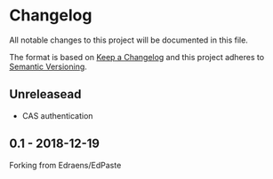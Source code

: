 # Changelog
All notable changes to this project will be documented in this file.

The format is based on [Keep a Changelog](http://keepachangelog.com/en/1.0.0/)
and this project adheres to [Semantic Versioning](http://semver.org/spec/v2.0.0.html).

## Unreleasead

- CAS authentication

## 0.1 - 2018-12-19

Forking from Edraens/EdPaste
